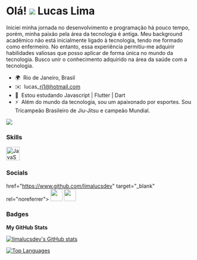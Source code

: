 Olá! ![](https://user-images.githubusercontent.com/18350557/176309783-0785949b-9127-417c-8b55-ab5a4333674e.gif) Lucas Lima
==================================================================================================================================

Iniciei minha jornada no desenvolvimento e programação há pouco tempo, porém, minha paixão pela área da tecnologia é antiga. Meu background acadêmico não está inicialmente ligado à tecnologia, tendo me formado como enfermeiro. No entanto, essa experiência permitiu-me adquirir habilidades valiosas que posso aplicar de forma única no mundo da tecnologia. Busco unir o conhecimento adquirido na área da saúde com a tecnologia.

* 🌍   Rio de Janeiro, Brasil
* ✉️   lucas\_rj1@hotmail.com
* 🧠  Estou estudando Javascript | Flutter | Dart
* ⚡  Além do mundo da tecnologia, sou um apaixonado por esportes. Sou Tricampeão Brasileiro de Jiu-Jitsu e campeão Mundial.

<a href="https://www.github.com/limalucsdev" target="_blank" rel="noreferrer"><img
src="https://img.shields.io/github/followers/limalucsdev?logo=github&style=for-the-badge&color=0891b2&labelColor=1c1917" /></a>

### Skills


<p align="left">
<a href="https://developer.mozilla.org/en-US/docs/Web/JavaScript" target="_blank" rel="noreferrer"><img src="https://raw.githubusercontent.com/danielcranney/readme-generator/main/public/icons/skills/javascript-colored.svg" width="36" height="36" alt="JavaScript" /></a>
</p>


### Socials

href="https://www.github.com/limalucsdev" target="_blank" rel="noreferrer"> <picture> <source media="(prefers-color-scheme: dark)" srcset="https://raw.githubusercontent.com/danielcranney/readme-generator/main/public/icons/socials/github-dark.svg" /> <source media="(prefers-color-scheme: light)" srcset="https://raw.githubusercontent.com/danielcranney/readme-generator/main/public/icons/socials/github.svg" /> <img src="https://raw.githubusercontent.com/danielcranney/readme-generator/main/public/icons/socials/github.svg" width="32" height="32" /> </picture> </a> <a href="https://www.linkedin.com/in/https://www.linkedin.com/in/devlucas-lima/" target="_blank" rel="noreferrer"> <picture> <source media="(prefers-color-scheme: dark)" srcset="https://raw.githubusercontent.com/danielcranney/readme-generator/main/public/icons/socials/linkedin-dark.svg" /> <source media="(prefers-color-scheme: light)" srcset="https://raw.githubusercontent.com/danielcranney/readme-generator/main/public/icons/socials/linkedin.svg" /> <img src="https://raw.githubusercontent.com/danielcranney/readme-generator/main/public/icons/socials/linkedin.svg" width="32" height="32" /> </picture> </a></p>

### Badges

<b>My GitHub Stats</b>

<a href="http://www.github.com/limalucsdev"><img src="https://github-readme-stats.vercel.app/api?username=limalucsdev&show_icons=true&hide=&count_private=true&title_color=0891b2&text_color=ffffff&icon_color=0891b2&bg_color=1c1917&hide_border=true&show_icons=true" alt="limalucsdev's GitHub stats" /></a>

<a href="https://github.com/limalucsdev" align="left"><img src="https://github-readme-stats.vercel.app/api/top-langs/?username=limalucsdev&langs_count=10&title_color=0891b2&text_color=ffffff&icon_color=0891b2&bg_color=1c1917&hide_border=true&locale=en&custom_title=Top%20%Languages" alt="Top Languages" /></a>
  
